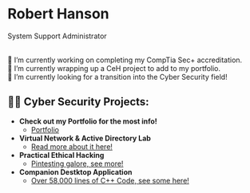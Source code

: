 <h1>Robert Hanson<br/> </h1>
System Support Administrator
<br>
<br>

🔭 I’m currently working on completing my CompTia Sec+ accreditation. <br>
🌱 I’m currently wrapping up a CeH project to add to my portfolio. <br>
👯 I’m currently looking for a transition into the Cyber Security field! <br>


<h2>👨‍💻 Cyber Security Projects:</h2>

- <b>Check out my Portfolio for the most info! </b>
  - [Portfolio](https://hansonr801.github.io/Portfolio/)
- <b>Virtual Network & Active Directory Lab</b>
  - [Read more about it here!](https://hansonr801.github.io/Portfolio/project-adir.html)
- <b>Practical Ethical Hacking</b>
  - [Pintesting galore, see more!](https://hansonr801.github.io/Portfolio/project-hacking.html)
- <b>Companion Destktop Application</b>
  - [Over 58,000 lines of C++ Code, see some here!](https://hansonr801.github.io/Portfolio/project-app.html)



